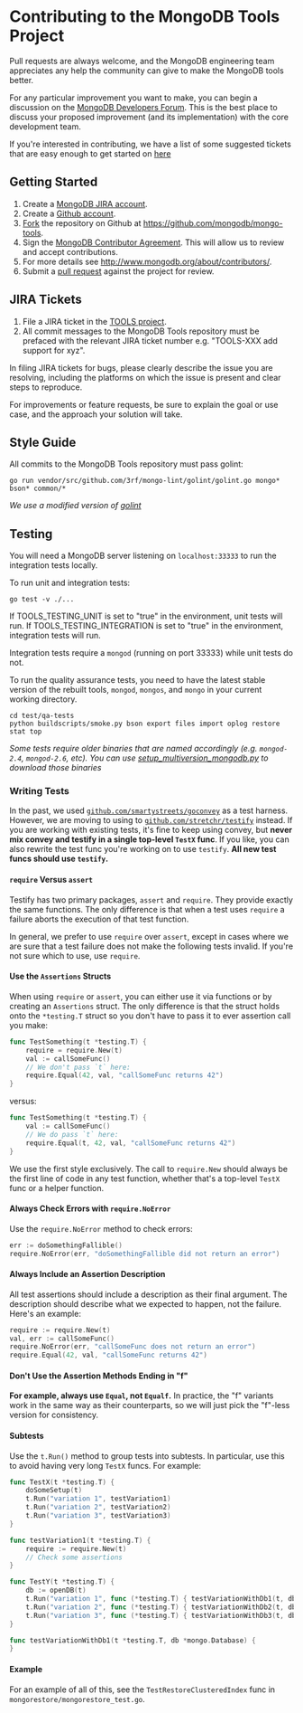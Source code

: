 Contributing to the MongoDB Tools Project
===================================

Pull requests are always welcome, and the MongoDB engineering team appreciates any help the community can give to make the MongoDB tools better.

For any particular improvement you want to make, you can begin a discussion on the
[MongoDB Developers Forum](https://groups.google.com/forum/?fromgroups#!forum/mongodb-dev).  This is the best place to discuss your proposed improvement (and its
implementation) with the core development team.

If you're interested in contributing, we have a list of some suggested tickets that are easy enough to get started on [here](https://jira.mongodb.org/issues/?jql=project%20%3D%20TOOLS%20AND%20labels%20%3D%20community%20and%20status%20%3D%20open)

Getting Started
---------------

1. Create a [MongoDB JIRA account](https://jira.mongodb.org/secure/Signup!default.jspa).
2. Create a [Github account](https://github.com/signup/free).
3. [Fork](https://help.github.com/articles/fork-a-repo/) the repository on Github at https://github.com/mongodb/mongo-tools.
4. Sign the [MongoDB Contributor Agreement](https://www.mongodb.com/legal/contributor-agreement). This will allow us to review and accept contributions.
5. For more details see http://www.mongodb.org/about/contributors/.
6. Submit a [pull request](https://help.github.com/articles/creating-a-pull-request/) against the project for review.

JIRA Tickets
------------

1. File a JIRA ticket in the [TOOLS project](https://jira.mongodb.org/browse/TOOLS).
2. All commit messages to the MongoDB Tools repository must be prefaced with the relevant JIRA ticket number e.g. "TOOLS-XXX add support for xyz".

In filing JIRA tickets for bugs, please clearly describe the issue you are resolving, including the platforms on which the issue is present and clear steps to reproduce.

For improvements or feature requests, be sure to explain the goal or use case, and the approach
your solution will take.

Style Guide
-----------

All commits to the MongoDB Tools repository must pass golint:

```go run vendor/src/github.com/3rf/mongo-lint/golint/golint.go mongo* bson* common/*```

_We use a modified version of [golint](https://github.com/golang/lint)_

Testing
-------

You will need a MongoDB server listening on `localhost:33333` to run the integration tests locally.

To run unit and integration tests:

```
go test -v ./...
```
If TOOLS_TESTING_UNIT is set to "true" in the environment, unit tests will run.
If TOOLS_TESTING_INTEGRATION is set to "true" in the environment, integration tests will run.

Integration tests require a `mongod` (running on port 33333) while unit tests do not.

To run the quality assurance tests, you need to have the latest stable version of the rebuilt tools, `mongod`, `mongos`, and `mongo` in your current working directory.

```
cd test/qa-tests
python buildscripts/smoke.py bson export files import oplog restore stat top
```
_Some tests require older binaries that are named accordingly (e.g. `mongod-2.4`, `mongod-2.6`, etc). You can use [setup_multiversion_mongodb.py](test/qa-tests/buildscripts/setup_multiversion_mongodb.py) to download those binaries_

### Writing Tests

In the past, we used [`github.com/smartystreets/goconvey`](https://pkg.go.dev/github.com/smartystreets/goconvey/convey) as a test harness. However, we are moving to using to [`github.com/stretchr/testify`](https://pkg.go.dev/github.com/stretchr/testify) instead. If you are working with existing tests, it's fine to keep using convey, but **never mix convey and testify in a single top-level `TestX` func**. If you like, you can also rewrite the test func you're working on to use `testify`. **All new test funcs should use `testify`.**

#### `require` Versus `assert`

Testify has two primary packages, `assert` and `require`. They provide exactly the same functions. The only difference is that when a test uses `require` a failure aborts the execution of that test function.

In general, we prefer to use `require` over `assert`, except in cases where we are sure that a test failure does not make the following tests invalid. If you're not sure which to use, use `require`.

#### Use the `Assertions` Structs

When using `require` or `assert`, you can either use it via functions or by creating an `Assertions` struct. The only difference is that the struct holds onto the `*testing.T` struct so you don't have to pass it to ever assertion call you make:


```go
func TestSomething(t *testing.T) {
    require = require.New(t)
    val := callSomeFunc()
    // We don't pass `t` here:
    require.Equal(42, val, "callSomeFunc returns 42")
}
```

versus:

```go
func TestSomething(t *testing.T) {
    val := callSomeFunc()
    // We do pass `t` here:
    require.Equal(t, 42, val, "callSomeFunc returns 42")
}
```

We use the first style exclusively. The call to `require.New` should always be the first line of code in any test function, whether that's a top-level `TestX` func or a helper function.

#### Always Check Errors with `require.NoError`

Use the `require.NoError` method to check errors:

```go
err := doSomethingFallible()
require.NoError(err, "doSomethingFallible did not return an error")
```

#### Always Include an Assertion Description

All test assertions should include a description as their final argument. The description should describe what we expected to happen, not the failure. Here's an example:

```go
require := require.New(t)
val, err := callSomeFunc()
require.NoError(err, "callSomeFunc does not return an error")
require.Equal(42, val, "callSomeFunc returns 42")
```

#### Don't Use the Assertion Methods Ending in "f"

**For example, always use `Equal`, not `Equalf`.** In practice, the "f" variants work in the same way as their counterparts, so we will just pick the "f"-less version for consistency.

#### Subtests

Use the `t.Run()` method to group tests into subtests. In particular, use this to avoid having very long `TestX` funcs. For example:

```go
func TestX(t *testing.T) {
    doSomeSetup(t)
    t.Run("variation 1", testVariation1)
    t.Run("variation 2", testVariation2)
    t.Run("variation 3", testVariation3)
}

func testVariation1(t *testing.T) {
    require := require.New(t)
    // Check some assertions
}

func TestY(t *testing.T) {
    db := openDB(t)
    t.Run("variation 1", func (*testing.T) { testVariationWithDb1(t, db) })
    t.Run("variation 2", func (*testing.T) { testVariationWithDb2(t, db) })
    t.Run("variation 3", func (*testing.T) { testVariationWithDb3(t, db) })
}

func testVariationWithDb1(t *testing.T, db *mongo.Database) {
}

```

#### Example

For an example of all of this, see the `TestRestoreClusteredIndex` func in `mongorestore/mongorestore_test.go`.
